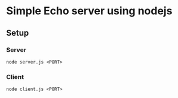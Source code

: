 # Simple Echo server using nodejs

## Setup
### Server
`node server.js <PORT>`

### Client
`node client.js <PORT>`
